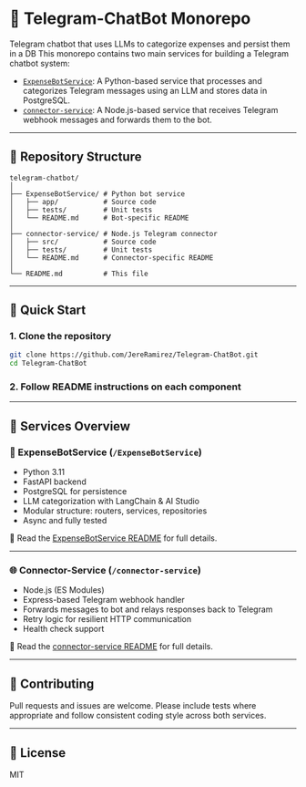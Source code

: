 # 🧠 Telegram-ChatBot Monorepo
Telegram chatbot that uses LLMs to categorize expenses and persist them in a DB
This monorepo contains two main services for building a Telegram chatbot system:

* [`ExpenseBotService`](./ExpenseBotService): A Python-based service that processes and categorizes Telegram messages using an LLM and stores data in PostgreSQL.
* [`connector-service`](./connector-service): A Node.js-based service that receives Telegram webhook messages and forwards them to the bot.

---

## 📁 Repository Structure

```
telegram-chatbot/
│
├── ExpenseBotService/ # Python bot service
│   ├── app/           # Source code
│   ├── tests/         # Unit tests
│   └── README.md      # Bot-specific README
│
├── connector-service/ # Node.js Telegram connector
│   ├── src/           # Source code
│   ├── tests/         # Unit tests
│   └── README.md      # Connector-specific README
│
└── README.md          # This file
```

---

## 🚀 Quick Start

### 1. Clone the repository

```bash
git clone https://github.com/JereRamirez/Telegram-ChatBot.git
cd Telegram-ChatBot
```

### 2. Follow README instructions on each component

---

## 🧱 Services Overview

### 🧠 ExpenseBotService (`/ExpenseBotService`)

* Python 3.11
* FastAPI backend
* PostgreSQL for persistence
* LLM categorization with LangChain & AI Studio
* Modular structure: routers, services, repositories
* Async and fully tested

📍 Read the [ExpenseBotService README](./ExpenseBotService/README.md) for full details.

---

### 🌐 Connector-Service (`/connector-service`)

* Node.js (ES Modules)
* Express-based Telegram webhook handler
* Forwards messages to bot and relays responses back to Telegram
* Retry logic for resilient HTTP communication
* Health check support

📍 Read the [connector-service README](./connector-service/README.md) for full details.

---

## 🤝 Contributing

Pull requests and issues are welcome. Please include tests where appropriate and follow consistent coding style across both services.

---

## 📄 License

MIT

